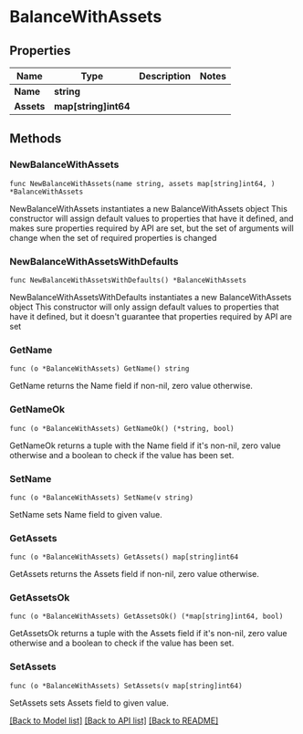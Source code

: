 # BalanceWithAssets

## Properties

Name | Type | Description | Notes
------------ | ------------- | ------------- | -------------
**Name** | **string** |  | 
**Assets** | **map[string]int64** |  | 

## Methods

### NewBalanceWithAssets

`func NewBalanceWithAssets(name string, assets map[string]int64, ) *BalanceWithAssets`

NewBalanceWithAssets instantiates a new BalanceWithAssets object
This constructor will assign default values to properties that have it defined,
and makes sure properties required by API are set, but the set of arguments
will change when the set of required properties is changed

### NewBalanceWithAssetsWithDefaults

`func NewBalanceWithAssetsWithDefaults() *BalanceWithAssets`

NewBalanceWithAssetsWithDefaults instantiates a new BalanceWithAssets object
This constructor will only assign default values to properties that have it defined,
but it doesn't guarantee that properties required by API are set

### GetName

`func (o *BalanceWithAssets) GetName() string`

GetName returns the Name field if non-nil, zero value otherwise.

### GetNameOk

`func (o *BalanceWithAssets) GetNameOk() (*string, bool)`

GetNameOk returns a tuple with the Name field if it's non-nil, zero value otherwise
and a boolean to check if the value has been set.

### SetName

`func (o *BalanceWithAssets) SetName(v string)`

SetName sets Name field to given value.


### GetAssets

`func (o *BalanceWithAssets) GetAssets() map[string]int64`

GetAssets returns the Assets field if non-nil, zero value otherwise.

### GetAssetsOk

`func (o *BalanceWithAssets) GetAssetsOk() (*map[string]int64, bool)`

GetAssetsOk returns a tuple with the Assets field if it's non-nil, zero value otherwise
and a boolean to check if the value has been set.

### SetAssets

`func (o *BalanceWithAssets) SetAssets(v map[string]int64)`

SetAssets sets Assets field to given value.



[[Back to Model list]](../README.md#documentation-for-models) [[Back to API list]](../README.md#documentation-for-api-endpoints) [[Back to README]](../README.md)


